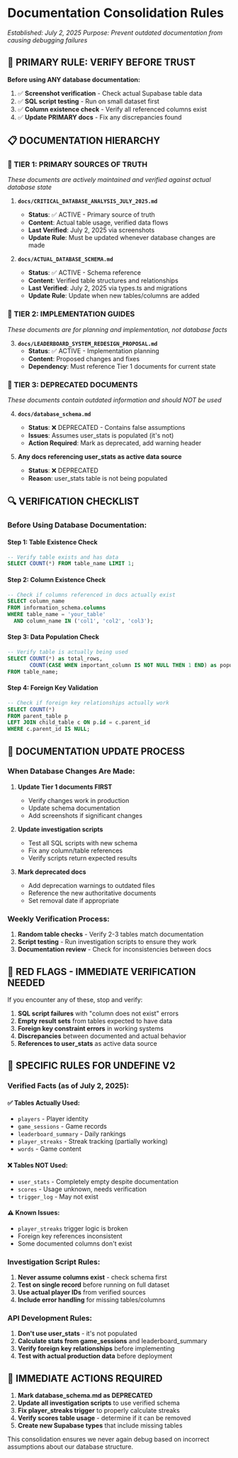 # Documentation Consolidation Rules
*Established: July 2, 2025*
*Purpose: Prevent outdated documentation from causing debugging failures*

## 🎯 **PRIMARY RULE: VERIFY BEFORE TRUST**

**Before using ANY database documentation:**
1. ✅ **Screenshot verification** - Check actual Supabase table data
2. ✅ **SQL script testing** - Run on small dataset first
3. ✅ **Column existence check** - Verify all referenced columns exist
4. ✅ **Update PRIMARY docs** - Fix any discrepancies found

## 📋 **DOCUMENTATION HIERARCHY**

### **🥇 TIER 1: PRIMARY SOURCES OF TRUTH**
*These documents are actively maintained and verified against actual database state*

1. **`docs/CRITICAL_DATABASE_ANALYSIS_JULY_2025.md`**
   - **Status**: ✅ ACTIVE - Primary source of truth
   - **Content**: Actual table usage, verified data flows
   - **Last Verified**: July 2, 2025 via screenshots
   - **Update Rule**: Must be updated whenever database changes are made

2. **`docs/ACTUAL_DATABASE_SCHEMA.md`**
   - **Status**: ✅ ACTIVE - Schema reference
   - **Content**: Verified table structures and relationships
   - **Last Verified**: July 2, 2025 via types.ts and migrations
   - **Update Rule**: Update when new tables/columns are added

### **🥈 TIER 2: IMPLEMENTATION GUIDES**
*These documents are for planning and implementation, not database facts*

3. **`docs/LEADERBOARD_SYSTEM_REDESIGN_PROPOSAL.md`**
   - **Status**: ✅ ACTIVE - Implementation planning
   - **Content**: Proposed changes and fixes
   - **Dependency**: Must reference Tier 1 documents for current state

### **🚫 TIER 3: DEPRECATED DOCUMENTS**
*These documents contain outdated information and should NOT be used*

4. **`docs/database_schema.md`**
   - **Status**: ❌ DEPRECATED - Contains false assumptions
   - **Issues**: Assumes user_stats is populated (it's not)
   - **Action Required**: Mark as deprecated, add warning header

5. **Any docs referencing user_stats as active data source**
   - **Status**: ❌ DEPRECATED
   - **Reason**: user_stats table is not being populated

## 🔍 **VERIFICATION CHECKLIST**

### **Before Using Database Documentation:**

#### **Step 1: Table Existence Check**
```sql
-- Verify table exists and has data
SELECT COUNT(*) FROM table_name LIMIT 1;
```

#### **Step 2: Column Existence Check**
```sql
-- Check if columns referenced in docs actually exist
SELECT column_name 
FROM information_schema.columns 
WHERE table_name = 'your_table' 
  AND column_name IN ('col1', 'col2', 'col3');
```

#### **Step 3: Data Population Check**
```sql
-- Verify table is actually being used
SELECT COUNT(*) as total_rows,
       COUNT(CASE WHEN important_column IS NOT NULL THEN 1 END) as populated_rows
FROM table_name;
```

#### **Step 4: Foreign Key Validation**
```sql
-- Check if foreign key relationships actually work
SELECT COUNT(*) 
FROM parent_table p 
LEFT JOIN child_table c ON p.id = c.parent_id 
WHERE c.parent_id IS NULL;
```

## 📝 **DOCUMENTATION UPDATE PROCESS**

### **When Database Changes Are Made:**

1. **Update Tier 1 documents FIRST**
   - Verify changes work in production
   - Update schema documentation
   - Add screenshots if significant changes

2. **Update investigation scripts**
   - Test all SQL scripts with new schema
   - Fix any column/table references
   - Verify scripts return expected results

3. **Mark deprecated docs**
   - Add deprecation warnings to outdated files
   - Reference the new authoritative documents
   - Set removal date if appropriate

### **Weekly Verification Process:**

1. **Random table checks** - Verify 2-3 tables match documentation
2. **Script testing** - Run investigation scripts to ensure they work
3. **Documentation review** - Check for inconsistencies between docs

## 🚨 **RED FLAGS - IMMEDIATE VERIFICATION NEEDED**

If you encounter any of these, stop and verify:

1. **SQL script failures** with "column does not exist" errors
2. **Empty result sets** from tables expected to have data
3. **Foreign key constraint errors** in working systems
4. **Discrepancies** between documented and actual behavior
5. **References to user_stats** as active data source

## 🎯 **SPECIFIC RULES FOR UNDEFINE V2**

### **Verified Facts (as of July 2, 2025):**

#### **✅ Tables Actually Used:**
- `players` - Player identity
- `game_sessions` - Game records  
- `leaderboard_summary` - Daily rankings
- `player_streaks` - Streak tracking (partially working)
- `words` - Game content

#### **❌ Tables NOT Used:**
- `user_stats` - Completely empty despite documentation
- `scores` - Usage unknown, needs verification
- `trigger_log` - May not exist

#### **⚠️ Known Issues:**
- `player_streaks` trigger logic is broken
- Foreign key references inconsistent
- Some documented columns don't exist

### **Investigation Script Rules:**

1. **Never assume columns exist** - check schema first
2. **Test on single record** before running on full dataset  
3. **Use actual player IDs** from verified sources
4. **Include error handling** for missing tables/columns

### **API Development Rules:**

1. **Don't use user_stats** - it's not populated
2. **Calculate stats from game_sessions** and leaderboard_summary
3. **Verify foreign key relationships** before implementing
4. **Test with actual production data** before deployment

## 🔧 **IMMEDIATE ACTIONS REQUIRED**

1. **Mark database_schema.md as DEPRECATED**
2. **Update all investigation scripts** to use verified schema
3. **Fix player_streaks trigger** to properly calculate streaks
4. **Verify scores table usage** - determine if it can be removed
5. **Create new Supabase types** that include missing tables

This consolidation ensures we never again debug based on incorrect assumptions about our database structure. 